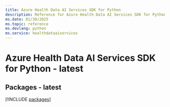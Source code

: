 ```yaml
---
title: Azure Health Data AI Services SDK for Python
description: Reference for Azure Health Data AI Services SDK for Python
ms.date: 01/30/2025
ms.topic: reference
ms.devlang: python
ms.service: healthdataaiservices
---
```

# Azure Health Data AI Services SDK for Python - latest
## Packages - latest
[!INCLUDE [packages](health-data-ai-services-index.md)]